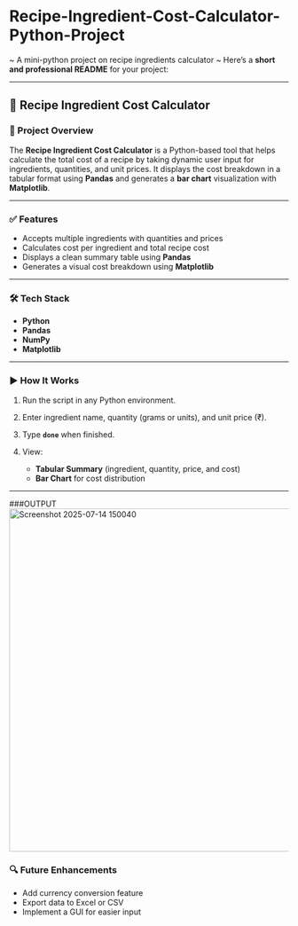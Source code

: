 # Recipe-Ingredient-Cost-Calculator-Python-Project
~ A mini-python project on recipe ingredients calculator ~
Here’s a **short and professional README** for your project:

---

## 🧾 Recipe Ingredient Cost Calculator

### 📌 Project Overview

The **Recipe Ingredient Cost Calculator** is a Python-based tool that helps calculate the total cost of a recipe by taking dynamic user input for ingredients, quantities, and unit prices. It displays the cost breakdown in a tabular format using **Pandas** and generates a **bar chart** visualization with **Matplotlib**.

---

### ✅ Features

* Accepts multiple ingredients with quantities and prices
* Calculates cost per ingredient and total recipe cost
* Displays a clean summary table using **Pandas**
* Generates a visual cost breakdown using **Matplotlib**

---

### 🛠 Tech Stack

* **Python**
* **Pandas**
* **NumPy**
* **Matplotlib**

---

### ▶ How It Works

1. Run the script in any Python environment.
2. Enter ingredient name, quantity (grams or units), and unit price (₹).
3. Type **`done`** when finished.
4. View:

   * **Tabular Summary** (ingredient, quantity, price, and cost)
   * **Bar Chart** for cost distribution

---
###OUTPUT
<img width="827" height="619" alt="Screenshot 2025-07-14 150040" src="https://github.com/user-attachments/assets/bc140d2e-b746-402f-bbcb-d11dae9feac1" />


### 🔍 Future Enhancements

* Add currency conversion feature
* Export data to Excel or CSV
* Implement a GUI for easier input

